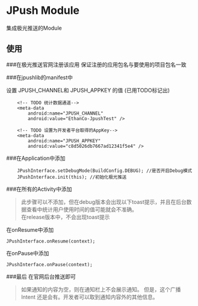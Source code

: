 # JPush Module #
集成极光推送的Module

## 使用 ##
###在极光推送官网注册该应用
保证注册的应用包名与要使用的项目包名一致

###在jpushlib的manifest中  

设置 JPUSH_CHANNEL和 JPUSH_APPKEY 的值 (已用TODO标记出)  

		<!-- TODO 统计数据通道-->
        <meta-data
            android:name="JPUSH_CHANNEL"
            android:value="EthanCo-JpushTest" />

        <!-- TODO 设置为开发者平台取得的AppKey-->
        <meta-data
            android:name="JPUSH_APPKEY"
            android:value="c8d5026db7667ad12341f5e4" />

###在Application中添加  

	    JPushInterface.setDebugMode(BuildConfig.DEBUG); //是否开启Debug模式
        JPushInterface.init(this); //初始化极光推送

###在所有的Activity中添加  
> 此步骤可以不添加，但在debug版本会出现以下toast提示，并且在后台数据查看中统计用户使用时间的值可能就会不准确。  
> 在release版本中，不会出现toast提示 

在onResume中添加  

	JPushInterface.onResume(context);

在onPause中添加

	JPushInterface.onPause(context);

###最后
在官网后台推送即可

> 如果通知的内容为空，则在通知栏上不会展示通知。
 但是，这个广播 Intent 还是会有。开发者可以取到通知内容外的其他信息。
